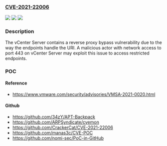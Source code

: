### [CVE-2021-22006](https://cve.mitre.org/cgi-bin/cvename.cgi?name=CVE-2021-22006)
![](https://img.shields.io/static/v1?label=Product&message=VMware%20vCenter%20Server%2C%20VMware%20Cloud%20Foundation&color=blue)
![](https://img.shields.io/static/v1?label=Version&message=n%2Fa&color=blue)
![](https://img.shields.io/static/v1?label=Vulnerability&message=Reverse%20proxy%20bypass%20vulnerability&color=brighgreen)

### Description

The vCenter Server contains a reverse proxy bypass vulnerability due to the way the endpoints handle the URI. A malicious actor with network access to port 443 on vCenter Server may exploit this issue to access restricted endpoints.

### POC

#### Reference
- https://www.vmware.com/security/advisories/VMSA-2021-0020.html

#### Github
- https://github.com/34zY/APT-Backpack
- https://github.com/ARPSyndicate/cvemon
- https://github.com/CrackerCat/CVE-2021-22006
- https://github.com/manas3c/CVE-POC
- https://github.com/nomi-sec/PoC-in-GitHub

